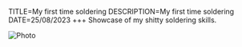 TITLE=My first time soldering
DESCRIPTION=My first time soldering
DATE=25/08/2023
+++
Showcase of my shitty soldering skills.

![Photo](../static/soldering.png)
